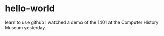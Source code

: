 # hello-world
learn to use github
I watched a demo of the 1401 at the Computer History Museum yesterday.
